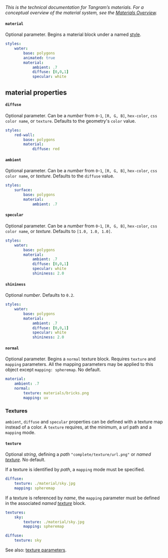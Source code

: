 *This is the technical documentation for Tangram’s materials. For a conceptual overview of the material system, see the [Materials Overview](../overview/materials.md).*

#### `material`

Optional parameter. Begins a material block under a named [style](styles.md).

```yaml
styles:
    water:
        base: polygons
        animated: true
        material:
            ambient: .7
            diffuse: [0,0,1]
            specular: white
```

## material properties

#### `diffuse`

Optional parameter. Can be a _number_ from `0`-`1`, `[R, G, B]`, `hex-color`, `css color name`, or `texture`. Defaults to the geometry's `color` value.

```yaml
styles:
    red-wall:
        base: polygons
        material:
            diffuse: red 
```


#### `ambient` 
Optional parameter. Can be a _number_ from `0`-`1`, `[R, G, B]`, `hex-color`, `css color name`, or _texture_. Defaults to the `diffuse` value.

```yaml
styles:
    surface:
        base: polygons
        material:
            ambient: .7
```

#### `specular`

Optional parameter. Can be a _number_ from `0`-`1`, `[R, G, B]`, `hex-color`, `css color name`, or _texture_. Defaults to `[1.0, 1.0, 1.0]`.

```yaml
styles:
    water:
        base: polygons
        material:
            ambient: .7
            diffuse: [0,0,1]
            specular: white
            shininess: 2.0
```

#### `shininess`

Optional _number_. Defaults to `0.2`.

```yaml
styles:
    water:
        base: polygons
        material:
            ambient: .7
            diffuse: [0,0,1]
            specular: white
            shininess: 2.0
```

#### `normal`

Optional parameter. Begins a `normal` texture block. Requires `texture` and `mapping` parameters. All the mapping parameters may be applied to this object except `mapping: spheremap`. No default.

```yaml
material:
    ambient: .7
    normal:
        texture: materials/bricks.png
        mapping: uv
```

### Textures

`ambient`, `diffuse` and `specular` properties can be defined with a texture map instead of a color. A `texture` requires, at the minimum, a url path and a `mapping` mode.

#### `texture`

Optional _string_, defining a _path_ `"complete/texture/url.png"` or _named [texture](../textures.md)_. No default.

If a texture is identified by _path_, a `mapping` mode must be specified.

```yaml
diffuse:
    texture: ./material/sky.jpg
    mapping: spheremap
```

If a texture is referenced by _name_, the `mapping` parameter must be defined in the associated _named [texture](../textures.md)_ block.
```yaml
textures:
    sky:
        texture: ./material/sky.jpg
        mapping: spheremap

diffuse:
    texture: sky
```

See also: [texture parameters](../textures.md#texture-parameters).
